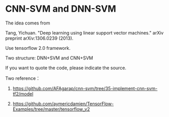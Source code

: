 # CNN-SVM and DNN-SVM

The idea comes from 

Tang, Yichuan. "Deep learning using linear support vector machines." arXiv preprint arXiv:1306.0239 (2013).

Use tensorflow 2.0 framework.

Two structure: DNN+SVM and CNN+SVM

If you want to quote the code, please indicate the source.

Two reference：

1. https://github.com/AFAgarap/cnn-svm/tree/35-implement-cnn-svm-tf2/model

2. https://github.com/aymericdamien/TensorFlow-Examples/tree/master/tensorflow_v2
